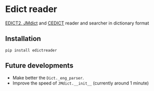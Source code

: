 # Edict reader

[EDICT2, JMdict](http://edrdg.org/jmdict/edict_doc.html) and [CEDICT](https://www.mdbg.net/chinese/dictionary?page=cedict) reader and searcher in dictionary format

## Installation

```
pip install edictreader
```

## Future developments

* Make better the `Dict._eng_parser`.
* Improve the speed of `JMdict.__init__` (currently around 1 minute)
